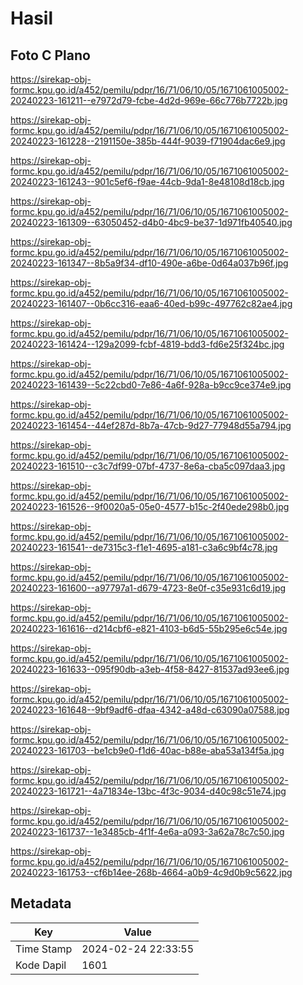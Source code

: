 # Hasil

## Foto C Plano

https://sirekap-obj-formc.kpu.go.id/a452/pemilu/pdpr/16/71/06/10/05/1671061005002-20240223-161211--e7972d79-fcbe-4d2d-969e-66c776b7722b.jpg

https://sirekap-obj-formc.kpu.go.id/a452/pemilu/pdpr/16/71/06/10/05/1671061005002-20240223-161228--2191150e-385b-444f-9039-f71904dac6e9.jpg

https://sirekap-obj-formc.kpu.go.id/a452/pemilu/pdpr/16/71/06/10/05/1671061005002-20240223-161243--901c5ef6-f9ae-44cb-9da1-8e48108d18cb.jpg

https://sirekap-obj-formc.kpu.go.id/a452/pemilu/pdpr/16/71/06/10/05/1671061005002-20240223-161309--63050452-d4b0-4bc9-be37-1d971fb40540.jpg

https://sirekap-obj-formc.kpu.go.id/a452/pemilu/pdpr/16/71/06/10/05/1671061005002-20240223-161347--8b5a9f34-df10-490e-a6be-0d64a037b96f.jpg

https://sirekap-obj-formc.kpu.go.id/a452/pemilu/pdpr/16/71/06/10/05/1671061005002-20240223-161407--0b6cc316-eaa6-40ed-b99c-497762c82ae4.jpg

https://sirekap-obj-formc.kpu.go.id/a452/pemilu/pdpr/16/71/06/10/05/1671061005002-20240223-161424--129a2099-fcbf-4819-bdd3-fd6e25f324bc.jpg

https://sirekap-obj-formc.kpu.go.id/a452/pemilu/pdpr/16/71/06/10/05/1671061005002-20240223-161439--5c22cbd0-7e86-4a6f-928a-b9cc9ce374e9.jpg

https://sirekap-obj-formc.kpu.go.id/a452/pemilu/pdpr/16/71/06/10/05/1671061005002-20240223-161454--44ef287d-8b7a-47cb-9d27-77948d55a794.jpg

https://sirekap-obj-formc.kpu.go.id/a452/pemilu/pdpr/16/71/06/10/05/1671061005002-20240223-161510--c3c7df99-07bf-4737-8e6a-cba5c097daa3.jpg

https://sirekap-obj-formc.kpu.go.id/a452/pemilu/pdpr/16/71/06/10/05/1671061005002-20240223-161526--9f0020a5-05e0-4577-b15c-2f40ede298b0.jpg

https://sirekap-obj-formc.kpu.go.id/a452/pemilu/pdpr/16/71/06/10/05/1671061005002-20240223-161541--de7315c3-f1e1-4695-a181-c3a6c9bf4c78.jpg

https://sirekap-obj-formc.kpu.go.id/a452/pemilu/pdpr/16/71/06/10/05/1671061005002-20240223-161600--a97797a1-d679-4723-8e0f-c35e931c6d19.jpg

https://sirekap-obj-formc.kpu.go.id/a452/pemilu/pdpr/16/71/06/10/05/1671061005002-20240223-161616--d214cbf6-e821-4103-b6d5-55b295e6c54e.jpg

https://sirekap-obj-formc.kpu.go.id/a452/pemilu/pdpr/16/71/06/10/05/1671061005002-20240223-161633--095f90db-a3eb-4f58-8427-81537ad93ee6.jpg

https://sirekap-obj-formc.kpu.go.id/a452/pemilu/pdpr/16/71/06/10/05/1671061005002-20240223-161648--9bf9adf6-dfaa-4342-a48d-c63090a07588.jpg

https://sirekap-obj-formc.kpu.go.id/a452/pemilu/pdpr/16/71/06/10/05/1671061005002-20240223-161703--be1cb9e0-f1d6-40ac-b88e-aba53a134f5a.jpg

https://sirekap-obj-formc.kpu.go.id/a452/pemilu/pdpr/16/71/06/10/05/1671061005002-20240223-161721--4a71834e-13bc-4f3c-9034-d40c98c51e74.jpg

https://sirekap-obj-formc.kpu.go.id/a452/pemilu/pdpr/16/71/06/10/05/1671061005002-20240223-161737--1e3485cb-4f1f-4e6a-a093-3a62a78c7c50.jpg

https://sirekap-obj-formc.kpu.go.id/a452/pemilu/pdpr/16/71/06/10/05/1671061005002-20240223-161753--cf6b14ee-268b-4664-a0b9-4c9d0b9c5622.jpg


## Metadata

| Key        | Value               |
| ---------- | ------------------- |
| Time Stamp | 2024-02-24 22:33:55 |
| Kode Dapil | 1601                |



